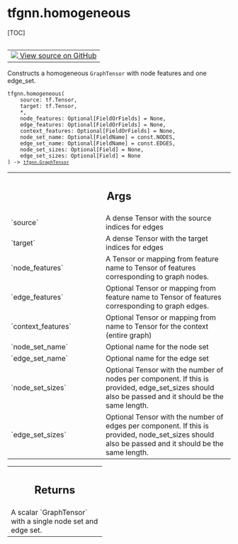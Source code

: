 # tfgnn.homogeneous

[TOC]

<!-- Insert buttons and diff -->

<table class="tfo-notebook-buttons tfo-api nocontent" align="left">
<td>
  <a target="_blank" href="https://github.com/tensorflow/gnn/tree/master/tensorflow_gnn/graph/graph_tensor.py#L1457-L1533">
    <img src="https://www.tensorflow.org/images/GitHub-Mark-32px.png" />
    View source on GitHub
  </a>
</td>
</table>

Constructs a homogeneous `GraphTensor` with node features and one edge_set.

<pre class="devsite-click-to-copy prettyprint lang-py tfo-signature-link">
<code>tfgnn.homogeneous(
    source: tf.Tensor,
    target: tf.Tensor,
    *,
    node_features: Optional[FieldOrFields] = None,
    edge_features: Optional[FieldOrFields] = None,
    context_features: Optional[FieldOrFields] = None,
    node_set_name: Optional[FieldName] = const.NODES,
    edge_set_name: Optional[FieldName] = const.EDGES,
    node_set_sizes: Optional[Field] = None,
    edge_set_sizes: Optional[Field] = None
) -> <a href="../tfgnn/GraphTensor.md"><code>tfgnn.GraphTensor</code></a>
</code></pre>

<!-- Placeholder for "Used in" -->
<!-- Tabular view -->

 <table class="responsive fixed orange">
<colgroup><col width="214px"><col></colgroup>
<tr><th colspan="2"><h2 class="add-link">Args</h2></th></tr>

<tr>
<td>
`source`<a id="source"></a>
</td>
<td>
A dense Tensor with the source indices for edges
</td>
</tr><tr>
<td>
`target`<a id="target"></a>
</td>
<td>
A dense Tensor with the target indices for edges
</td>
</tr><tr>
<td>
`node_features`<a id="node_features"></a>
</td>
<td>
A Tensor or mapping from feature name to Tensor of features
corresponding to graph nodes.
</td>
</tr><tr>
<td>
`edge_features`<a id="edge_features"></a>
</td>
<td>
Optional Tensor or mapping from feature name to Tensor of
features corresponding to graph edges.
</td>
</tr><tr>
<td>
`context_features`<a id="context_features"></a>
</td>
<td>
Optional Tensor or mapping from name to Tensor for the
context (entire graph)
</td>
</tr><tr>
<td>
`node_set_name`<a id="node_set_name"></a>
</td>
<td>
Optional name for the node set
</td>
</tr><tr>
<td>
`edge_set_name`<a id="edge_set_name"></a>
</td>
<td>
Optional name for the edge set
</td>
</tr><tr>
<td>
`node_set_sizes`<a id="node_set_sizes"></a>
</td>
<td>
Optional Tensor with the number of nodes per component. If
this is provided, edge_set_sizes should also be passed and it should be
the same length.
</td>
</tr><tr>
<td>
`edge_set_sizes`<a id="edge_set_sizes"></a>
</td>
<td>
Optional Tensor with the number of edges per component. If
this is provided, node_set_sizes should also be passed and it should be
the same length.
</td>
</tr>
</table>

<!-- Tabular view -->

 <table class="responsive fixed orange">
<colgroup><col width="214px"><col></colgroup>
<tr><th colspan="2"><h2 class="add-link">Returns</h2></th></tr>
<tr class="alt">
<td colspan="2">
A scalar `GraphTensor` with a single node set and edge set.
</td>
</tr>

</table>
